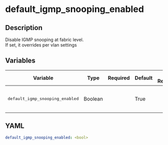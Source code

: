 # default_igmp_snooping_enabled

## Description

Disable IGMP snooping at fabric level.<br>If set, it overrides per vlan settings<br>

## Variables

| Variable | Type | Required | Default | Value Restrictions | Description |
| -------- | ---- | -------- | ------- | ------------------ | ----------- |
| <pre>default_igmp_snooping_enabled | Boolean |  | True |  | Default IGMP Snooping enabled |

## YAML

```yaml
default_igmp_snooping_enabled: <bool>
```